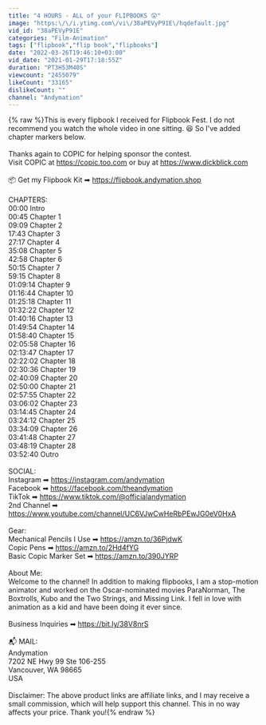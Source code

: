 ```yaml
---
title: "4 HOURS - ALL of your FLIPBOOKS 😲"
image: "https:\/\/i.ytimg.com\/vi\/38aPEVyP91E\/hqdefault.jpg"
vid_id: "38aPEVyP91E"
categories: "Film-Animation"
tags: ["flipbook","flip book","flipbooks"]
date: "2022-03-26T19:46:10+03:00"
vid_date: "2021-01-29T17:18:55Z"
duration: "PT3H53M40S"
viewcount: "2455079"
likeCount: "33165"
dislikeCount: ""
channel: "Andymation"
---
```

{% raw %}This is every flipbook I received for Flipbook Fest. I do not recommend you watch the whole video in one sitting. 😆 So I've added chapter markers below.<br /><br />Thanks again to COPIC for helping sponsor the contest. <br />Visit COPIC at <a rel="nofollow" target="blank" href="https://copic.too.com">https://copic.too.com</a> or buy at <a rel="nofollow" target="blank" href="https://www.dickblick.com">https://www.dickblick.com</a><br /><br />📦 Get my Flipbook Kit ➡ <a rel="nofollow" target="blank" href="https://flipbook.andymation.shop">https://flipbook.andymation.shop</a><br /><br />CHAPTERS:<br />00:00 Intro<br />00:45 Chapter 1<br />09:09 Chapter 2<br />17:43 Chapter 3<br />27:17 Chapter 4<br />35:08 Chapter 5<br />42:58 Chapter 6<br />50:15 Chapter 7<br />59:15 Chapter 8<br />01:09:14 Chapter 9<br />01:16:44 Chapter 10<br />01:25:18 Chapter 11<br />01:32:22 Chapter 12<br />01:40:16 Chapter 13<br />01:49:54 Chapter 14<br />01:58:40 Chapter 15<br />02:05:58 Chapter 16<br />02:13:47 Chapter 17<br />02:22:02 Chapter 18<br />02:30:36 Chapter 19<br />02:40:09 Chapter 20<br />02:50:00 Chapter 21<br />02:57:55 Chapter 22<br />03:06:02 Chapter 23<br />03:14:45 Chapter 24<br />03:24:12 Chapter 25<br />03:34:09 Chapter 26<br />03:41:48 Chapter 27<br />03:48:19 Chapter 28<br />03:52:40 Outro<br /><br />SOCIAL:<br />Instagram ➡ <a rel="nofollow" target="blank" href="https://instagram.com/andymation">https://instagram.com/andymation</a> <br />Facebook ➡ <a rel="nofollow" target="blank" href="https://facebook.com/theandymation">https://facebook.com/theandymation</a><br />TikTok ➡ <a rel="nofollow" target="blank" href="https://www.tiktok.com/@officialandymation">https://www.tiktok.com/@officialandymation</a><br />2nd Channel ➡ <a rel="nofollow" target="blank" href="https://www.youtube.com/channel/UC6VJwCwHeRbPEwJG0eV0HxA">https://www.youtube.com/channel/UC6VJwCwHeRbPEwJG0eV0HxA</a><br /><br />Gear:<br />Mechanical Pencils I Use ➡ <a rel="nofollow" target="blank" href="https://amzn.to/36PjdwK">https://amzn.to/36PjdwK</a><br />Copic Pens ➡ <a rel="nofollow" target="blank" href="https://amzn.to/2Hd4fYG">https://amzn.to/2Hd4fYG</a><br />Basic Copic Marker Set ➡ <a rel="nofollow" target="blank" href="https://amzn.to/390JYRP">https://amzn.to/390JYRP</a><br /><br />About Me:<br />Welcome to the channel! In addition to making flipbooks, I am a stop-motion animator and worked on the Oscar-nominated movies ParaNorman, The Boxtrolls, Kubo and the Two Strings, and Missing Link. I fell in love with animation as a kid and have been doing it ever since. <br /><br />Business Inquiries ➡ <a rel="nofollow" target="blank" href="https://bit.ly/38V8nrS">https://bit.ly/38V8nrS</a><br /><br />📬 MAIL:<br />Andymation<br />7202 NE Hwy 99 Ste 106-255<br />Vancouver, WA 98665<br />USA<br /><br />Disclaimer: The above product links are affiliate links, and I may receive a small commission, which will help support this channel. This in no way affects your price. Thank you!{% endraw %}
